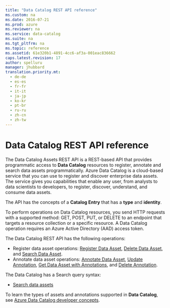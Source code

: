 ```yaml
---
title: "Data Catalog REST API reference"
ms.custom: na
ms.date: 2016-07-21
ms.prod: azure
ms.reviewer: na
ms.service: data-catalog
ms.suite: na
ms.tgt_pltfrm: na
ms.topic: reference
ms.assetid: 61e320b1-4891-4cc6-af3a-001eac836662
caps.latest.revision: 17
author: spelluru
manager: jhubbard
translation.priority.mt: 
  - de-de
  - es-es
  - fr-fr
  - it-it
  - ja-jp
  - ko-kr
  - pt-br
  - ru-ru
  - zh-cn
  - zh-tw
---
```

# Data Catalog REST API reference
  
  
The Data Catalog Assets REST API is a REST-based API that provides programmatic access to **Data Catalog** resources to register, annotate and search data assets programmatically. Azure Data Catalog is a cloud-based service that you can use to register and discover enterprise data assets. The service gives you capabilities that enable any user, from analysts to data scientists to developers, to register, discover, understand, and consume data assets.  
  
The API has the concepts of a **Catalog Entry** that has a **type** and **identity**.  
  
To perform operations on Data Catalog resources, you send HTTP requests with a supported method: GET, POST, PUT, or DELETE to an endpoint that targets a resource collection or a specific resource. A Data Catalog operation requires an Azure Active Directory (AAD) access token.  
  
The Data Catalog REST API has the following operations:  
  
-   Register data asset operations: [Register Data Asset](Register-Data-Asset.md), [Delete Data Asset](https://msdn.microsoft.com/library/mt267568.aspx), and [Search Data Asset](https://msdn.microsoft.com/library/mt267569.aspx).  
-   Annotate data asset operations: [Annotate Data Asset](Annotate-Data-Asset.md), [Update Annotation](Update-Annotation.md), [Get Data Asset with Annotations](https://msdn.microsoft.com/library/mt267562.aspx), and [Delete Annotation](Delete-Annotation.md).  
  
The Data Catalog has a Search query syntax:  
  
-   [Search data assets](Data-Catalog-Search-syntax-reference.md)  
  
To learn the types of assets and annotations supported in **Data Catalog**, see [Azure Data Catalog developer concepts](https://azure.microsoft.com/documentation/articles/data-catalog-developer-concepts/).  
